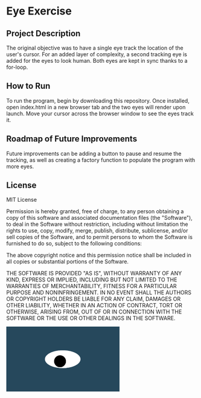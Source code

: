 # Eye Exercise

## Project Description
The original objective was to have a single eye track the location of the user's cursor. For an added layer of complexity, a second tracking eye is added for the eyes to look human. Both eyes are kept in sync thanks to a for-loop.

## How to Run
To run the program, begin by downloading this repository. Once installed, open index.html in a new browser tab and the two eyes will render upon launch. Move your cursor across the browser window to see the eyes track it. 

## Roadmap of Future Improvements
Future improvements can be adding a button to pause and resume the tracking, as well as creating a factory function to populate the program with more eyes. 

## License
MIT License

Permission is hereby granted, free of charge, to any person obtaining a copy of this software and associated documentation files (the "Software"), to deal in the Software without restriction, including without limitation the rights to use, copy, modify, merge, publish, distribute, sublicense, and/or sell copies of the Software, and to permit persons to whom the Software is furnished to do so, subject to the following conditions:

The above copyright notice and this permission notice shall be included in all copies or substantial portions of the Software.

THE SOFTWARE IS PROVIDED "AS IS", WITHOUT WARRANTY OF ANY KIND, EXPRESS OR IMPLIED, INCLUDING BUT NOT LIMITED TO THE WARRANTIES OF MERCHANTABILITY, FITNESS FOR A PARTICULAR PURPOSE AND NONINFRINGEMENT. IN NO EVENT SHALL THE AUTHORS OR COPYRIGHT HOLDERS BE LIABLE FOR ANY CLAIM, DAMAGES OR OTHER LIABILITY, WHETHER IN AN ACTION OF CONTRACT, TORT OR OTHERWISE, ARISING FROM, OUT OF OR IN CONNECTION WITH THE SOFTWARE OR THE USE OR OTHER DEALINGS IN THE SOFTWARE.

<img src= "oneeye.png" width='300'/>
